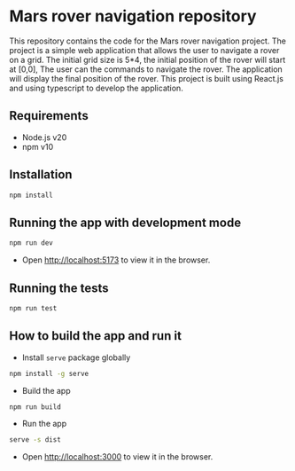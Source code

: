 # Mars rover navigation repository

This repository contains the code for the Mars rover navigation project. The project is a simple web application that allows the user to navigate a rover on a grid. The initial grid size is 5\*4, the initial position of the rover will start at [0,0], The user can the commands to navigate the rover. The application will display the final position of the rover. This project is built using React.js and using typescript to develop the application.

## Requirements

- Node.js v20
- npm v10

## Installation

```bash
npm install
```

## Running the app with development mode

```bash
npm run dev
```

- Open [http://localhost:5173](http://localhost:5173) to view it in the browser.

## Running the tests

```bash
npm run test
```

## How to build the app and run it

- Install `serve` package globally

```bash
npm install -g serve
```

- Build the app

```bash
npm run build
```

- Run the app

```bash
serve -s dist
```

- Open [http://localhost:3000](http://localhost:300) to view it in the browser.
